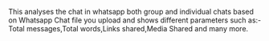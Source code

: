 This analyses the chat in whatsapp both group and individual chats based on Whatsapp Chat file you upload and shows different parameters such as:-
Total messages,Total words,Links shared,Media Shared and many more.

